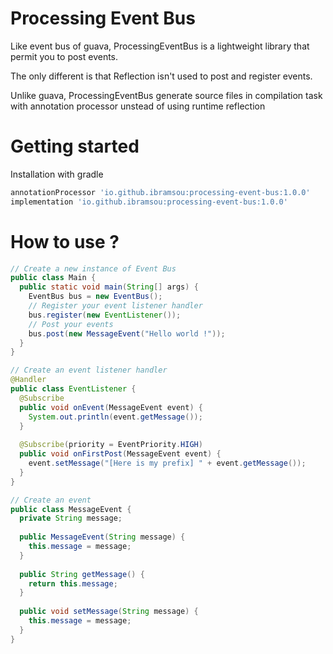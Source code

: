 # Processing Event Bus
Like event bus of guava, ProcessingEventBus is a lightweight library that permit you to post events.

The only different is that Reflection isn't used to post and register events.

Unlike guava, ProcessingEventBus generate source files in compilation task with annotation processor unstead of using runtime reflection

# Getting started
Installation with gradle
```groovy
annotationProcessor 'io.github.ibramsou:processing-event-bus:1.0.0'
implementation 'io.github.ibramsou:processing-event-bus:1.0.0'
```

# How to use ?
```java
// Create a new instance of Event Bus
public class Main {
  public static void main(String[] args) {
    EventBus bus = new EventBus();
    // Register your event listener handler
    bus.register(new EventListener());
    // Post your events
    bus.post(new MessageEvent("Hello world !"));
  }
}

// Create an event listener handler
@Handler
public class EventListener {
  @Subscribe
  public void onEvent(MessageEvent event) {
    System.out.println(event.getMessage());
  }
  
  @Subscribe(priority = EventPriority.HIGH)
  public void onFirstPost(MessageEvent event) {
    event.setMessage("[Here is my prefix] " + event.getMessage());
  }
}

// Create an event
public class MessageEvent {
  private String message;
  
  public MessageEvent(String message) {
    this.message = message;
  }
  
  public String getMessage() {
    return this.message;
  }
  
  public void setMessage(String message) {
    this.message = message;
  }
}
```
